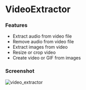 # VideoExtractor

### Features
* Extract audio from video file
* Remove audio from video file
* Extract images from video
* Resize or crop video
* Create video or GIF from images

### Screenshot
![video_extractor](https://cloud.githubusercontent.com/assets/4542110/8529731/dfceb8f8-241c-11e5-8524-b0748c67dd1c.png)
